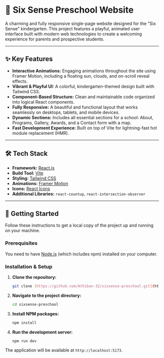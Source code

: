 # 🎨 Six Sense Preschool Website

A charming and fully responsive single-page website designed for the "Six Sense" kindergarten. This project features a playful, animated user interface built with modern web technologies to create a welcoming experience for parents and prospective students.

---

## ✨ Key Features

-   **Interactive Animations:** Engaging animations throughout the site using Framer Motion, including a floating sun, clouds, and on-scroll reveal effects.
-   **Vibrant & Playful UI:** A colorful, kindergarten-themed design built with Tailwind CSS.
-   **Component-Based Structure:** Clean and maintainable code organized into logical React components.
-   **Fully Responsive:** A beautiful and functional layout that works seamlessly on desktops, tablets, and mobile devices.
-   **Dynamic Sections:** Includes all essential sections for a school: About, Programs, Gallery, Awards, and a Contact form with a map.
-   **Fast Development Experience:** Built on top of Vite for lightning-fast hot module replacement (HMR).

---

## 🛠️ Tech Stack

-   **Framework:** [React.js](https://react.dev/)
-   **Build Tool:** [Vite](https://vitejs.dev/)
-   **Styling:** [Tailwind CSS](https://tailwindcss.com/)
-   **Animations:** [Framer Motion](https://www.framer.com/motion/)
-   **Icons:** [React Icons](https://react-icons.github.io/react-icons/)
-   **Additional Libraries:** `react-countup`, `react-intersection-observer`

---

## 🚀 Getting Started

Follow these instructions to get a local copy of the project up and running on your machine.

### Prerequisites

You need to have [Node.js](https://nodejs.org/) (which includes npm) installed on your computer.

### Installation & Setup

1.  **Clone the repository:**
    ```bash
    git clone [https://github.com/Athiban-32/sixsense-preschool.git](https://github.com/Athiban-32/sixsense-preschool.git)
    ```

2.  **Navigate to the project directory:**
    ```bash
    cd sixsense-preschool
    ```

3.  **Install NPM packages:**
    ```bash
    npm install
    ```

4.  **Run the development server:**
    ```bash
    npm run dev
    ```

The application will be available at `http://localhost:5173`.


